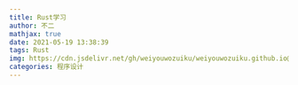 ```yaml
---
title: Rust学习
author: 不二
mathjax: true
date: 2021-05-19 13:38:39
tags: Rust
img: https://cdn.jsdelivr.net/gh/weiyouwozuiku/weiyouwozuiku.github.io@src/source/_posts/PageImg/rust.jpg
categories: 程序设计
---
```


